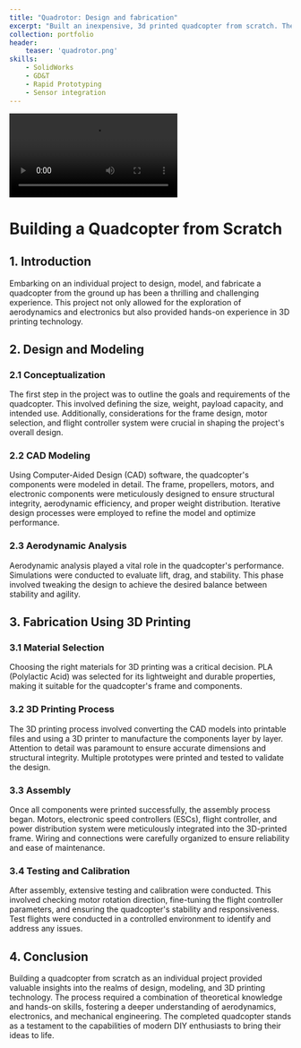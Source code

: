 ```yaml
---
title: "Quadrotor: Design and fabrication"
excerpt: "Built an inexpensive, 3d printed quadcopter from scratch. The quadcopter was deployed for photogrammetry of mines for volumetric data analysis." 
collection: portfolio
header:
    teaser: 'quadrotor.png'
skills:
    - SolidWorks 
    - GD&T
    - Rapid Prototyping
    - Sensor integration
---
```



<video src="https://github.com/YogeshMaan/yogeshmaan.github.io/assets/50791062/1bb73926-a91b-4473-944d-e9779214e1bd" controls="controls" style="max-width: 730px;">
</video>

# Building a Quadcopter from Scratch

## 1. Introduction

Embarking on an individual project to design, model, and fabricate a quadcopter from the ground up has been a thrilling and challenging experience. This project not only allowed for the exploration of aerodynamics and electronics but also provided hands-on experience in 3D printing technology.

## 2. Design and Modeling

### 2.1 Conceptualization

The first step in the project was to outline the goals and requirements of the quadcopter. This involved defining the size, weight, payload capacity, and intended use. Additionally, considerations for the frame design, motor selection, and flight controller system were crucial in shaping the project's overall design.

### 2.2 CAD Modeling

Using Computer-Aided Design (CAD) software, the quadcopter's components were modeled in detail. The frame, propellers, motors, and electronic components were meticulously designed to ensure structural integrity, aerodynamic efficiency, and proper weight distribution. Iterative design processes were employed to refine the model and optimize performance.

### 2.3 Aerodynamic Analysis

Aerodynamic analysis played a vital role in the quadcopter's performance. Simulations were conducted to evaluate lift, drag, and stability. This phase involved tweaking the design to achieve the desired balance between stability and agility.

## 3. Fabrication Using 3D Printing

### 3.1 Material Selection

Choosing the right materials for 3D printing was a critical decision. PLA (Polylactic Acid) was selected for its lightweight and durable properties, making it suitable for the quadcopter's frame and components.

### 3.2 3D Printing Process

The 3D printing process involved converting the CAD models into printable files and using a 3D printer to manufacture the components layer by layer. Attention to detail was paramount to ensure accurate dimensions and structural integrity. Multiple prototypes were printed and tested to validate the design.

### 3.3 Assembly

Once all components were printed successfully, the assembly process began. Motors, electronic speed controllers (ESCs), flight controller, and power distribution system were meticulously integrated into the 3D-printed frame. Wiring and connections were carefully organized to ensure reliability and ease of maintenance.

### 3.4 Testing and Calibration

After assembly, extensive testing and calibration were conducted. This involved checking motor rotation direction, fine-tuning the flight controller parameters, and ensuring the quadcopter's stability and responsiveness. Test flights were conducted in a controlled environment to identify and address any issues.

## 4. Conclusion

Building a quadcopter from scratch as an individual project provided valuable insights into the realms of design, modeling, and 3D printing technology. The process required a combination of theoretical knowledge and hands-on skills, fostering a deeper understanding of aerodynamics, electronics, and mechanical engineering. The completed quadcopter stands as a testament to the capabilities of modern DIY enthusiasts to bring their ideas to life.



